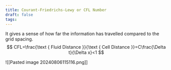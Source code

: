```yaml
---
title: Courant-Friedrichs-Lewy or CFL Number
draft: false
tags:
---
```

It gives a sense of how far the information has travelled compared to the grid spacing. 
$$
CFL=\frac{\text { Fluid Distance }}{\text { Cell Distance }}=C\frac{\Delta t}{\Delta x}<1
$$

  ![[Pasted image 20240806115116.png]]